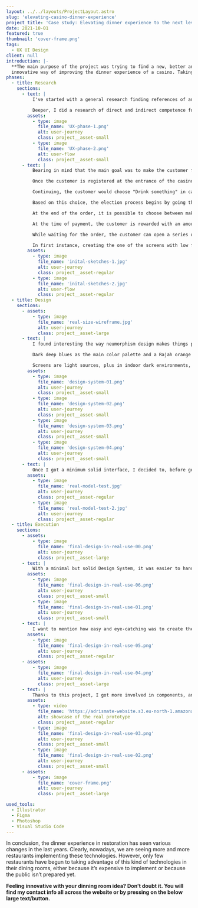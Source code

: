 ```yaml
---
layout: ../../layouts/ProjectLayout.astro
slug: 'elevating-casino-dinner-experience'
project_title: 'Case study: Elevating dinner experience to the next level'
date: 2021-10-01
featured: true
thumbnail: 'cover-frame.png'
tags:
  - UX UI Design
client: null
introduction: |-
  **The main purpose of the project was trying to find a new, better and
  innovative way of improving the dinner experience of a casino. Taking advantage of the emerging new technologies is not just about website or mobile. It's about creating a new experience for your customers. So I decided to create a system which would allow casinos to create an interactive, easy and smart to use with what we are so use to use: touchable controls.**
phases:
  - title: Research
    sections:
      - text: |
          I've started with a general research finding references of anything that could help me to develop the product: Microsoft Windows 10 TeamOS, with its great Surface Hub for digital co-working or DigaliX, a company that provides interactive solutions for their clients and they are used to work with large screen media-size projects, for mentioning some.

          Deeper, I did a research of direct and indirect competence for analyzing pros and cons of both no matter its sector. The benefit of doing that is that you don't get closed to the same sector and instead, you have a wider range of what others are doing in different sectors than yours.
        assets:
          - type: image
            file_name: 'UX-phase-1.png'
            alt: user-journey
            class: project__asset-small
          - type: image
            file_name: 'UX-phase-2.png'
            alt: user-flow
            class: project__asset-small
      - text: |
          Bearing in mind that the main goal was to make the customer feel comfortable and enjoy a unique experience, the customer’s journey I set was the following:

          Once the customer is registered at the entrance of the casino, a profile is created. When you have a reservation created, you are assigned to a table with the number of registered members. They can freely choose which position on the table to sit in, so on the home screen they will find, among other features, a selector with their names. Otherwise, by default, the system randomly organizes a customer in every corner of the table. It's important that the waiter who accompanies the customers makes it clear that it's crucial for maintaining the experience, that each customer sits on their named positions.

          Continuing, the customer would choose "Drink something" in case of attending without an appointment or “Taste" with appointment.

          Based on this choice, the election process begins by going through different screens, with  categories to choose from Drink, Food and Dessert.

          At the end of the order, it is possible to choose between making a split payment or a single payment and inviting everyone on the table.

          At the time of payment, the customer is rewarded with an amount of credits based on the total spent, to use at the casino. This balance expires on the same day.

          While waiting for the order, the customer can open a series of applications on the entertainment screen. While waiting for your order to arrive you can only choose to order more drinks.

          In first instance, creating the one of the screens with low fidelity in a large piece of paper, really helped me to understand the size that its button should have.
        assets:
          - type: image
            file_name: 'inital-sketches-1.jpg'
            alt: user-journey
            class: project__asset-regular
          - type: image
            file_name: 'inital-sketches-2.jpg'
            alt: user-flow
            class: project__asset-regular
  - title: Design
    sections:
      - assets:
          - type: image
            file_name: 'real-size-wireframe.jpg'
            alt: user-journey
            class: project__asset-large
      - text: |
          I found interesting the way neumorphism design makes things pop up and lively, and I thought it would be a good resource to explore more in deep. I got inspired in futuristic colorful interfaces and in some casino mobile games.

          Dark deep blues as the main color palette and a Rajah orange for the accent color, because of the tiger from the movie Aladdin. Tigers represent leadership and dynamism, something that’s very present in gambling.

          Screens are light sources, plus in indoor dark environments, if you want to highlight some content, it’s easier to do it on dark backgrounds providing the user easier-to-find action buttons.
        assets:
          - type: image
            file_name: 'design-system-01.png'
            alt: user-journey
            class: project__asset-small
          - type: image
            file_name: 'design-system-02.png'
            alt: user-journey
            class: project__asset-small
          - type: image
            file_name: 'design-system-03.png'
            alt: user-journey
            class: project__asset-small
          - type: image
            file_name: 'design-system-04.png'
            alt: user-journey
            class: project__asset-small
      - text: |
          Once I got a minimum solid interface, I decided to, before getting started on coding, try the UI scale and the accessibility of all the elements on a large screen, a real interactive table.
        assets:
          - type: image
            file_name: 'real-model-test.jpg'
            alt: user-journey
            class: project__asset-regular
          - type: image
            file_name: 'real-model-test-2.jpg'
            alt: user-journey
            class: project__asset-regular
  - title: Execution
    sections:
      - assets:
          - type: image
            file_name: 'final-design-in-real-use-00.png'
            alt: user-journey
            class: project__asset-large
      - text: |
          With a minimal but solid Design System, it was easier to hand-off all the assets for the development phase. While it just required a basic functional prototype, I coded the main screen for selecting meals which is the same for both drinks and desserts so I put more effort on the UX/UI phases.
        assets:
          - type: image
            file_name: 'final-design-in-real-use-06.png'
            alt: user-journey
            class: project__asset-small
          - type: image
            file_name: 'final-design-in-real-use-01.png'
            alt: user-journey
            class: project__asset-small
      - text: |
          I want to mention how easy and eye-catching was to create the neumorphism effect with a box-shadow containing two shadows, each positioned opposite from the other, creating that pop or deep effect.
        assets:
          - type: image
            file_name: 'final-design-in-real-use-05.png'
            alt: user-journey
            class: project__asset-regular
      - assets:
          - type: image
            file_name: 'final-design-in-real-use-04.png'
            alt: user-journey
            class: project__asset-large
      - text: |
          Thanks to this project, I got more involved in components, and code-like features with the design tool Figma as well as more ways for setting CSS components in a quicker and more scalable way.
        assets:
          - type: video
            file_name: 'https://adrismate-website.s3.eu-north-1.amazonaws.com/videos/video-showcase.mp4'
            alt: showcase of the real prototype
            class: project__asset-regular
          - type: image
            file_name: 'final-design-in-real-use-03.png'
            alt: user-journey
            class: project__asset-small
          - type: image
            file_name: 'final-design-in-real-use-02.png'
            alt: user-journey
            class: project__asset-small
      - assets:
          - type: image
            file_name: 'cover-frame.png'
            alt: user-journey
            class: project__asset-large

used_tools:
  - Illustrator
  - Figma
  - Photoshop
  - Visual Studio Code
---
```


In conclusion, the dinner experience in restoration has seen various changes in the last years. Clearly, nowadays, we are seeing more and more restaurants implementing these technologies.
However, only few restaurants have begun to taking advantage of this kind of technologies in their dining rooms, either because it’s expensive to implement or because the public isn’t prepared yet.

**Feeling innovative with your dinning room idea? Don’t doubt it. You will find my contact info all across the website or by pressing on the below large text/button.**
